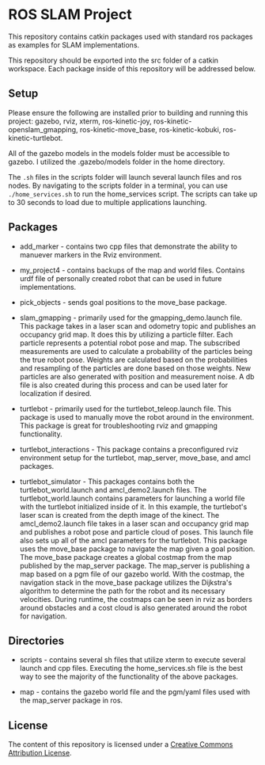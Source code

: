 
# ROS SLAM Project
This repository contains catkin packages used with standard ros packages as examples for SLAM implementations.

This repository should be exported into the src folder of a catkin workspace. Each package inside of this repository will be addressed below.

## Setup

Please ensure the following are installed prior to building and running this project: gazebo, rviz, xterm, ros-kinetic-joy, ros-kinetic-openslam_gmapping, ros-kinetic-move_base, ros-kinetic-kobuki, ros-kinetic-turtlebot.

All of the gazebo models in the models folder must be accessible to gazebo. I utilized the .gazebo/models folder in the home directory.

The `.sh` files in the scripts folder will launch several launch files and ros nodes. By navigating to the scripts folder in a terminal, you can use `./home_services.sh` to run the home_services script. The scripts can take up to 30 seconds to load due to multiple applications launching. 

## Packages

* add_marker - contains two cpp files that demonstrate the ability to manuever markers in the Rviz environment.

* my_project4 - contains backups of the map and world files. Contains urdf file of personally created robot that can be used in future implementations.

* pick_objects - sends goal positions to the move_base package.

* slam_gmapping - primarily used for the gmapping_demo.launch file. This package takes in a laser scan and odometry topic and publishes an occupancy grid map. It does this by utilizing a particle filter. Each particle represents a potential robot pose and map. The subscribed measurements are used to calculate a probability of the particles being the true robot pose. Weights are calculated based on the probabilities and resampling of the particles are done based on those weights. New particles are also generated with position and measurement noise. A db file is also created during this process and can be used later for localization if desired.

* turtlebot - primarily used for the turtlebot_teleop.launch file. This package is used to manually move the robot around in the environment. This package is great for troubleshooting rviz and gmapping functionality.

* turtlebot_interactions - This package contains a preconfigured rviz environment setup for the turtlebot, map_server, move_base, and amcl packages.

* turtlebot_simulator - This packages contains both the turtlebot_world.launch and amcl_demo2.launch files. The turtlebot_world.launch contains parameters for launching a world file with the turtlebot initialized inside of it. In this example, the turtlebot's laser scan is created from the depth image of the kinect. The amcl_demo2.launch file takes in a laser scan and occupancy grid map and publishes a robot pose and particle cloud of poses. This launch file also sets up all of the amcl parameters for the turtlebot. This package uses the move_base package to navigate the map given a goal position. The move_base package creates a global costmap from the map published by the map_server package. The map_server is publishing a map based on a pgm file of our gazebo world. With the costmap, the navigation stack in the move_base package utilizes the Dijkstra's algorithm to determine the path for the robot and its necessary velocities. During runtime, the costmaps can be seen in rviz as borders around obstacles and a cost cloud is also generated around the robot for navigation.

## Directories

* scripts - contains several sh files that utilize xterm to execute several launch and cpp files. Executing the home_services.sh file is the best way to see the majority of the functionality of the above packages.

* map - contains the gazebo world file and the pgm/yaml files used with the map_server package in ros.


## License

The content of this repository is licensed under a [Creative Commons Attribution License](https://creativecommons.org/licenses/by/3.0/us/).
